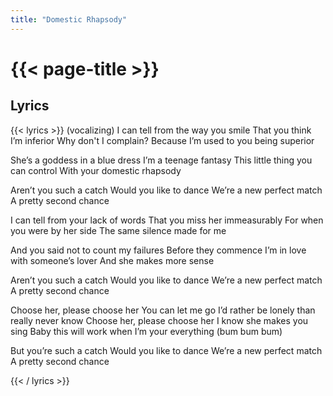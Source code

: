 ```yaml
---
title: "Domestic Rhapsody"
---
```

# {{< page-title >}}

## Lyrics
{{< lyrics >}}
(vocalizing)
I can tell from the way you smile
That you think I’m inferior
Why don't I complain?  Because
I’m used to you being superior

She’s a goddess in a blue dress
I’m a teenage fantasy
This little thing you can control
With your domestic rhapsody

Aren’t you such a catch
Would you like to dance
We’re a new perfect match
A pretty second chance

I can tell from your lack of words
That you miss her immeasurably
For when you were by her side
The same silence made for me

And you said not to count my failures
Before they commence
I’m in love with someone’s lover
And she makes more sense

Aren’t you such a catch
Would you like to dance
We’re a new perfect match
A pretty second chance

Choose her, please choose her
You can let me go
I’d rather be lonely than really never know
Choose her, please choose her
I know she makes you sing
Baby this will work when I’m your everything
(bum bum bum)

But you’re such a catch
Would you like to dance
We’re a new perfect match
A pretty second chance

{{< / lyrics >}}
